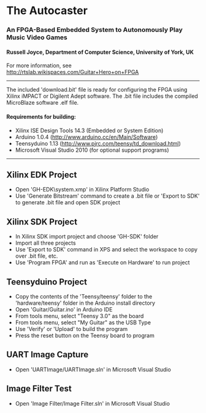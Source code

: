 The Autocaster
==============
### An FPGA-Based Embedded System to Autonomously Play Music Video Games
#### Russell Joyce, Department of Computer Science, University of York, UK
For more information, see http://rtslab.wikispaces.com/Guitar+Hero+on+FPGA

---

The included 'download.bit' file is ready for configuring the FPGA using Xilinx iMPACT or Digilent Adept software. The .bit file includes the compiled MicroBlaze software .elf file.


#### Requirements for building:
- Xilinx ISE Design Tools 14.3 (Embedded or System Edition)
- Arduino 1.0.4 (http://www.arduino.cc/en/Main/Software)
- Teensyduino 1.13 (http://www.pjrc.com/teensy/td_download.html)
- Microsoft Visual Studio 2010 (for optional support programs)

---

Xilinx EDK Project
-------------------
- Open 'GH-EDK\system.xmp' in Xilinx Platform Studio
- Use 'Generate Bitstream' command to create a .bit file or 'Export to SDK' to generate .bit file and open SDK project


Xilinx SDK Project
-------------------
- In Xilinx SDK import project and choose 'GH-SDK' folder
- Import all three projects
- Use 'Export to SDK' command in XPS and select the workspace to copy over .bit file, etc.
- Use 'Program FPGA' and run as 'Execute on Hardware' to run project


Teensyduino Project
-------------------
- Copy the contents of the 'Teensy/teensy' folder to the 'hardware/teensy' folder in the Arduino install directory
- Open 'Guitar/Guitar.ino' in Arduino IDE
- From tools menu, select "Teensy 3.0" as the board
- From tools menu, select "My Guitar" as the USB Type
- Use 'Verify' or 'Upload' to build the program
- Press the reset button on the Teensy board to program


UART Image Capture
-------------------
- Open 'UARTImage/UARTImage.sln' in Microsoft Visual Studio


Image Filter Test
-------------------
- Open 'Image Filter/Image Filter.sln' in Microsoft Visual Studio
